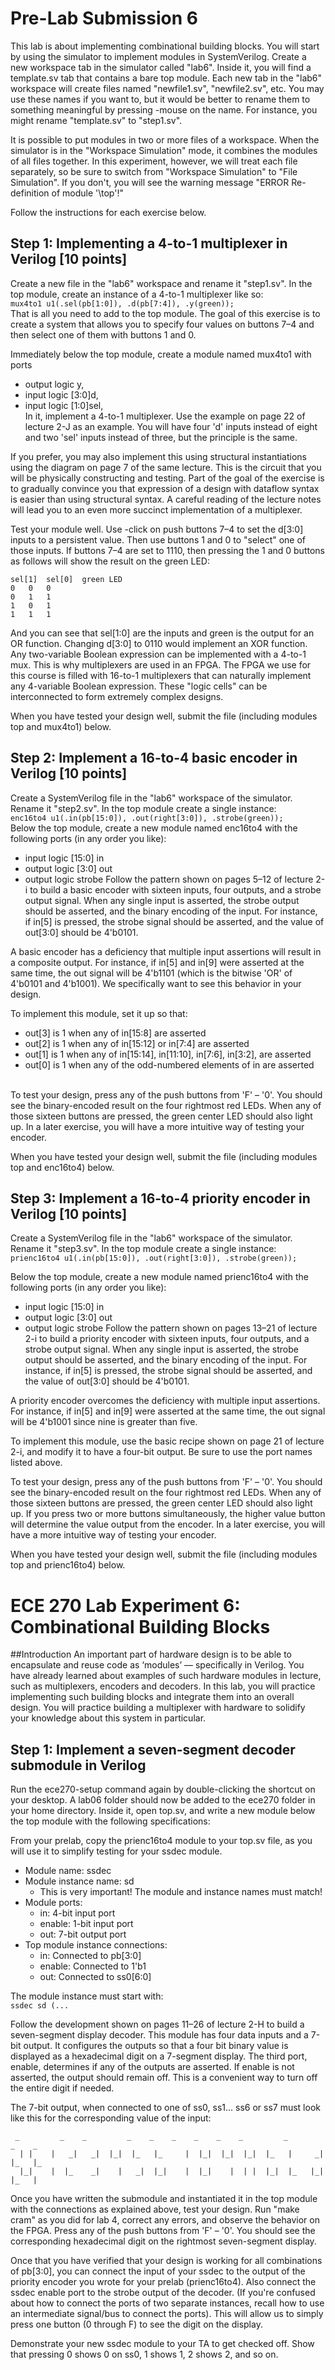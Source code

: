 # Pre-Lab Submission 6

This lab is about implementing combinational building blocks. You will start by using the simulator to implement modules in SystemVerilog. Create a new workspace tab in the simulator called "lab6". Inside it, you will find a template.sv tab that contains a bare top module. Each new tab in the "lab6" workspace will create files named "newfile1.sv", "newfile2.sv", etc. You may use these names if you want to, but it would be better to rename them to something meaningful by pressing <shift>-mouse on the name. For instance, you might rename "template.sv" to "step1.sv". <br />

It is possible to put modules in two or more files of a workspace. When the simulator is in the "Workspace Simulation" mode, it combines the modules of all files together. In this experiment, however, we will treat each file separately, so be sure to switch from "Workspace Simulation" to "File Simulation". If you don't, you will see the warning message "ERROR Re-definition of module '\top'!" <br />

Follow the instructions for each exercise below. <br />

## Step 1: Implementing a 4-to-1 multiplexer in Verilog [10 points]

Create a new file in the "lab6" workspace and rename it "step1.sv". In the top module, create an instance of a 4-to-1 multiplexer like so: <br />
	`mux4to1 u1(.sel(pb[1:0]), .d(pb[7:4]), .y(green));` <br />
That is all you need to add to the top module. The goal of this exercise is to create a system that allows you to specify four values on buttons 7–4 and then select one of them with buttons 1 and 0. <br />

Immediately below the top module, create a module named mux4to1 with ports
- output logic y,
- input logic [3:0]d,
- input logic [1:0]sel,
<br /> In it, implement a 4-to-1 multiplexer. Use the example on page 22 of lecture 2-J as an example. You will have four 'd' inputs instead of eight and two 'sel' inputs instead of three, but the principle is the same.

If you prefer, you may also implement this using structural instantiations using the diagram on page 7 of the same lecture. This is the circuit that you will be physically constructing and testing. Part of the goal of the exercise is to gradually convince you that expression of a design with dataflow syntax is easier than using structural syntax. A careful reading of the lecture notes will lead you to an even more succinct implementation of a multiplexer.

Test your module well. Use <shift>-click on push buttons 7–4 to set the d[3:0] inputs to a persistent value. Then use buttons 1 and 0 to "select" one of those inputs. If buttons 7–4 are set to 1110, then pressing the 1 and 0 buttons as follows will show the result on the green LED:
```
sel[1]	sel[0]	green LED
0	0	0
0	1	1
1	0	1
1	1	1
```
And you can see that sel[1:0] are the inputs and green is the output for an OR function. Changing d[3:0] to 0110 would implement an XOR function. Any two-variable Boolean expression can be implemented with a 4-to-1 mux. This is why multiplexers are used in an FPGA. The FPGA we use for this course is filled with 16-to-1 multiplexers that can naturally implement any 4-variable Boolean expression. These "logic cells" can be interconnected to form extremely complex designs. <br />

When you have tested your design well, submit the file (including modules top and mux4to1) below. <br />

## Step 2: Implement a 16-to-4 basic encoder in Verilog [10 points]

Create a SystemVerilog file in the "lab6" workspace of the simulator. Rename it "step2.sv". In the top module create a single instance: <br />
	`enc16to4 u1(.in(pb[15:0]), .out(right[3:0]), .strobe(green));`  <br />
Below the top module, create a new module named enc16to4 with the following ports (in any order you like): <br />
- input logic [15:0] in
- output logic [3:0] out
- output logic strobe
Follow the pattern shown on pages 5–12 of lecture 2-i to build a basic encoder with sixteen inputs, four outputs, and a strobe output signal. When any single input is asserted, the strobe output should be asserted, and the binary encoding of the input. For instance, if in[5] is pressed, the strobe signal should be asserted, and the value of out[3:0] should be 4'b0101.  <br />

A basic encoder has a deficiency that multiple input assertions will result in a composite output. For instance, if in[5] and in[9] were asserted at the same time, the out signal will be 4'b1101 (which is the bitwise 'OR' of 4'b0101 and 4'b1001). We specifically want to see this behavior in your design.  <br />

To implement this module, set it up so that: <br />
- out[3] is 1 when any of in[15:8] are asserted
- out[2] is 1 when any of in[15:12] or in[7:4] are asserted
- out[1] is 1 when any of in[15:14], in[11:10], in[7:6], in[3:2], are asserted
- out[0] is 1 when any of the odd-numbered elements of in are asserted


 <br />To test your design, press any of the push buttons from 'F' – '0'. You should see the binary-encoded result on the four rightmost red LEDs. When any of those sixteen buttons are pressed, the green center LED should also light up. In a later exercise, you will have a more intuitive way of testing your encoder. <br />

When you have tested your design well, submit the file (including modules top and enc16to4) below. <br />

## Step 3: Implement a 16-to-4 priority encoder in Verilog [10 points]

Create a SystemVerilog file in the "lab6" workspace of the simulator. Rename it "step3.sv". In the top module create a single instance: <br />
	`prienc16to4 u1(.in(pb[15:0]), .out(right[3:0]), .strobe(green));`

Below the top module, create a new module named prienc16to4 with the following ports (in any order you like): <br />
- input logic [15:0] in
- output logic [3:0] out
- output logic strobe
Follow the pattern shown on pages 13–21 of lecture 2-i to build a priority encoder with sixteen inputs, four outputs, and a strobe output signal. When any single input is asserted, the strobe output should be asserted, and the binary encoding of the input. For instance, if in[5] is pressed, the strobe signal should be asserted, and the value of out[3:0] should be 4'b0101. <br />

A priority encoder overcomes the deficiency with multiple input assertions. For instance, if in[5] and in[9] were asserted at the same time, the out signal will be 4'b1001 since nine is greater than five. <br />

To implement this module, use the basic recipe shown on page 21 of lecture 2-i, and modify it to have a four-bit output. Be sure to use the port names listed above. <br />

To test your design, press any of the push buttons from 'F' – '0'. You should see the binary-encoded result on the four rightmost red LEDs. When any of those sixteen buttons are pressed, the green center LED should also light up. If you press two or more buttons simultaneously, the higher value button will determine the value output from the encoder. In a later exercise, you will have a more intuitive way of testing your encoder. <br />

When you have tested your design well, submit the file (including modules top and prienc16to4) below. <br />

# ECE 270 Lab Experiment 6: Combinational Building Blocks
##Introduction
An important part of hardware design is to be able to encapsulate and reuse code as ‘modules’ — specifically in Verilog. You have already learned about examples of such hardware modules in lecture, such as multiplexers, encoders and decoders. In this lab, you will practice implementing such building blocks and integrate them into an overall design. You will practice building a multiplexer with hardware to solidify your knowledge about this system in particular.

## Step 1: Implement a seven-segment decoder submodule in Verilog

Run the ece270-setup command again by double-clicking the shortcut on your desktop. A lab06 folder should now be added to the ece270 folder in your home directory. Inside it, open top.sv, and write a new module below the top module with the following specifications: <br />

From your prelab, copy the prienc16to4 module to your top.sv file, as you will use it to simplify testing for your ssdec module. <br />

- Module name: ssdec
- Module instance name: sd
  - This is very important! The module and instance names must match!
- Module ports:
  - in: 4-bit input port
  - enable: 1-bit input port
  - out: 7-bit output port
- Top module instance connections:
  - in: Connected to pb[3:0]
  - enable: Connected to 1'b1
  - out: Connected to ss0[6:0]

The module instance must start with:  <br />
`ssdec sd (...`  <br />

Follow the development shown on pages 11–26 of lecture 2-H to build a seven-segment display decoder. This module has four data inputs and a 7-bit output. It configures the outputs so that a four bit binary value is displayed as a hexadecimal digit on a 7-segment display. The third port, enable, determines if any of the outputs are asserted. If enable is not asserted, the output should remain off. This is a convenient way to turn off the entire digit if needed. <br />

The 7-bit output, when connected to one of ss0, ss1... ss6 or ss7 must look like this for the corresponding value of the input: <br />

     _         _    _         _    _    _    _    _    _         _         _    _
      | |    |   _|   _|  |_|  |_   |_     |  |_|  |_|  |_|  |_   |     _|  |_   |_  
      |_|    |  |_    _|    |   _|  |_|    |  |_|    |  | |  |_|  |_   |_|  |_   |   

Once you have written the submodule and instantiated it in the top module with the connections as explained above, test your design. Run "make cram" as you did for lab 4, correct any errors, and observe the behavior on the FPGA. Press any of the push buttons from 'F' – '0'. You should see the corresponding hexadecimal digit on the rightmost seven-segment display. <br />

Once that you have verified that your design is working for all combinations of pb[3:0], you can connect the input of your ssdec to the output of the priority encoder you wrote for your prelab (prienc16to4). Also connect the ssdec enable port to the strobe output of the decoder. (If you're confused about how to connect the ports of two separate instances, recall how to use an intermediate signal/bus to connect the ports). This will allow us to simply press one button (0 through F) to see the digit on the display. <br />

Demonstrate your new ssdec module to your TA to get checked off. Show that pressing 0 shows 0 on ss0, 1 shows 1, 2 shows 2, and so on. <br />
